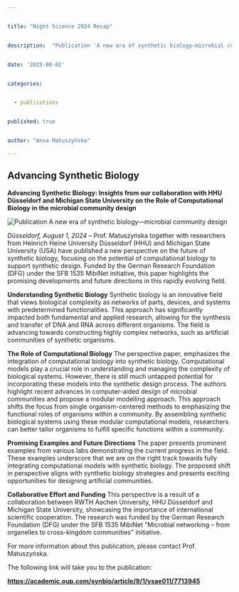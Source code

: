 ```yaml
---


title: "Night Science 2024 Recap"


description:  "Publication 'A new era of synthetic biology—microbial community design'"


date: '2025-08-02'


categories:


  - publications


published: true


author: "Anna Matuszyńska"

---
```

## Advancing Synthetic Biology

**Advancing Synthetic Biology: Insights from our collaboration with HHU Düsseldorf and Michigan State University on the Role of Computational Biology in the microbial community design**

![Publication A new era of synthetic biology—microbial community design](/news/microbial_community_design.png)

*Düsseldorf, August 1, 2024* – Prof. Matuszyńska together with researchers from Heinrich Heine University Düsseldorf (HHU) and Michigan State University (USA) have published a new perspective on the future of synthetic biology, focusing on the potential of computational biology to support synthetic design. Funded by the German Research Foundation (DFG) under the SFB 1535 MibiNet initiative, this paper highlights the promising developments and future directions in this rapidly evolving field.


**Understanding Synthetic Biology**
Synthetic biology is an innovative field that views biological complexity as networks of parts, devices, and systems with predetermined functionalities. This approach has significantly impacted both fundamental and applied research, allowing for the synthesis and transfer of DNA and RNA across different organisms. The field is advancing towards constructing highly complex networks, such as artificial communities of synthetic organisms.

**The Role of Computational Biology**
The perspective paper, emphasizes the integration of computational biology into synthetic biology. Computational models play a crucial role in understanding and managing the complexity of biological systems. However, there is still much untapped potential for incorporating these models into the synthetic design process.
The authors highlight recent advances in computer-aided design of microbial communities and propose a modular modelling approach. This approach shifts the focus from single organism-centered methods to emphasizing the functional roles of organisms within a community. By assembling synthetic biological systems using these modular computational models, researchers can better tailor organisms to fulfill specific functions within a community.


**Promising Examples and Future Directions**
The paper presents prominent examples from various labs demonstrating the current progress in the field. These examples underscore that we are on the right track towards fully integrating computational models with synthetic biology. The proposed shift in perspective aligns with synthetic biology strategies and presents exciting opportunities for designing artificial communities.

**Collaborative Effort and Funding**
This perspective is a result of a collaboration between RWTH Aachen University, HHU Düsseldorf and Michigan State University, showcasing the importance of international scientific cooperation. The research was funded by the German Research Foundation (DFG) under the SFB 1535 MibiNet "Microbial networking – from organelles to cross-kingdom communities" initiative.

For more information about this publication, please contact Prof. Matuszyńska.

The following link will take you to the publication:

**https://academic.oup.com/synbio/article/9/1/ysae011/7713945**